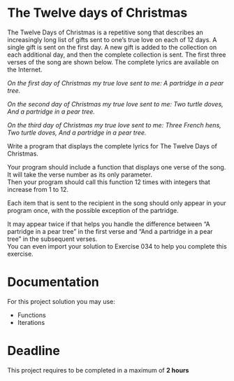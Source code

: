 # The Twelve days of Christmas

The Twelve Days of Christmas is a repetitive song that describes an increasingly long list of gifts sent to one’s true love on each of 12 days. A single gift is sent on the first day. A new gift is added to the collection on each additional day, and then the complete collection is sent. The first three verses of the song are shown below.
The complete lyrics are available on the Internet.

*On the first day of Christmas my true love sent to me:
A partridge in a pear tree.*

*On the second day of Christmas my true love sent to me:
Two turtle doves,
And a partridge in a pear tree.*

*On the third day of Christmas my true love sent to me: 
Three French hens,
Two turtle doves,
And a partridge in a pear tree.*

Write a program that displays the complete lyrics for The Twelve Days of Christmas.  

Your program should include a function that displays one verse of the song.   
It will take the verse number as its only parameter.   
Then your program should call this function 12 times with integers that increase from 1 to 12.   

Each item that is sent to the recipient in the song should only appear in your program once,
with the possible exception of the partridge. 

It may appear twice if that helps you handle the difference between 
“A partridge in a pear tree” in the first verse and “And a partridge in a pear tree” 
in the subsequent verses.    
You can even import your solution to Exercise 034 to help you complete this exercise.

# Documentation

For this project solution you may use:

- Functions
- Iterations

# Deadline

This project requires to be completed in a maximum of **2 hours**
